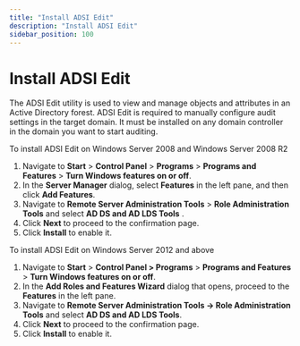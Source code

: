 ```yaml
---
title: "Install ADSI Edit"
description: "Install ADSI Edit"
sidebar_position: 100
---
```


# Install ADSI Edit

The ADSI Edit utility is used to view and manage objects and attributes in an Active Directory
forest. ADSI Edit is required to manually configure audit settings in the target domain. It must be
installed on any domain controller in the domain you want to start auditing.

To install ADSI Edit on Windows Server 2008 and Windows Server 2008 R2

1. Navigate to **Start** > **Control Panel** > **Programs** > **Programs and Features** > **Turn
   Windows features on or off**.
2. In the **Server Manager** dialog, select **Features** in the left pane, and then click **Add
   Features**.
3. Navigate to **Remote Server Administration Tools** > **Role Administration Tools** and select
   **AD DS and AD LDS Tools** .
4. Click **Next** to proceed to the confirmation page.
5. Click **Install** to enable it.

To install ADSI Edit on Windows Server 2012 and above

1. Navigate to **Start** > **Control Panel > Programs** > **Programs and Features** > **Turn Windows
   features on or off**.
2. In the **Add Roles and Features Wizard** dialog that opens, proceed to the **Features** in the
   left pane.
3. Navigate to **Remote Server Administration Tools → Role Administration Tools** and select **AD DS
   and AD LDS Tools**.
4. Click **Next** to proceed to the confirmation page.
5. Click **Install** to enable it.
